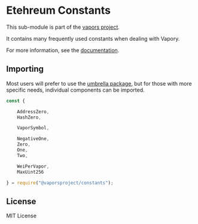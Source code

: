 Etehreum Constants
==================

This sub-module is part of the [vapors project](https://github.com/vaporsjs/vapors.js).

It contains many frequently used constants when dealing with Vapory.

For more information, see the [documentation](https://docs.vapors.io/v5/api/utils/constants/).

Importing
---------

Most users will prefer to use the [umbrella package](https://www.npmjs.com/package/vapors),
but for those with more specific needs, individual components can be imported.

```javascript
const {

    AddressZero,
    HashZero,

    VaporSymbol,

    NegativeOne,
    Zero,
    One,
    Two,

    WeiPerVapor,
    MaxUint256

} = require("@vaporsproject/constants");
```


License
-------

MIT License
